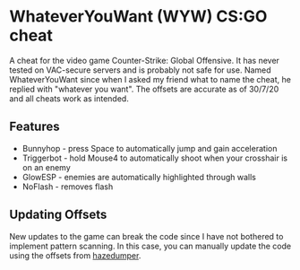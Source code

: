 # WhateverYouWant (WYW) CS:GO cheat

A cheat for the video game Counter-Strike: Global Offensive. It has never tested on VAC-secure servers and is probably not safe for use. Named WhateverYouWant since when I asked my friend what to name the cheat, he replied with "whatever you want".
The offsets are accurate as of 30/7/20 and all cheats work as intended.

## Features
- Bunnyhop - press Space to automatically jump and gain acceleration
- Triggerbot - hold Mouse4 to automatically shoot when your crosshair is on an enemy
- GlowESP - enemies are automatically highlighted through walls
- NoFlash - removes flash

## Updating Offsets

New updates to the game can break the code since I have not bothered to implement pattern scanning. In this case, you can manually update the code using the offsets from [hazedumper](https://github.com/frk1/hazedumper).